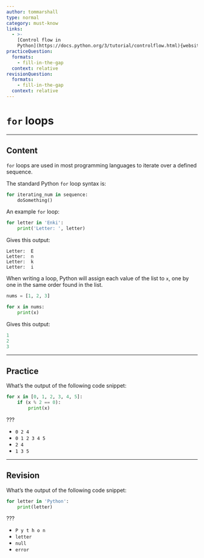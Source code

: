 ```yaml
---
author: tommarshall
type: normal
category: must-know
links:
  - >-
    [Control flow in
    Python](https://docs.python.org/3/tutorial/controlflow.html){website}
practiceQuestion:
  formats:
    - fill-in-the-gap
  context: relative
revisionQuestion:
  formats:
    - fill-in-the-gap
  context: relative
---
```


# `for` loops


---

## Content

`for` loops are used in most programming languages to iterate over a defined sequence.

The standard Python `for` loop syntax is:

```python
for iterating_num in sequence:
    doSomething()
```

An example `for` loop:

```python
for letter in 'Enki':
    print('Letter: ', letter)
```

Gives this output:

```plain-text
Letter:  E
Letter:  n
Letter:  k
Letter:  i
```

When writing a loop, Python will assign each value of the list to `x`, one by one in the same order found in the list. 

```python
nums = [1, 2, 3]

for x in nums:
    print(x)
```

Gives this output:

```python
1
2
3
```


---

## Practice

What’s the output of the following code snippet:

```py
for x in [0, 1, 2, 3, 4, 5]:
    if (x % 2 == 0):
        print(x)
```

???

- `0 2 4`
- `0 1 2 3 4 5`
- `2 4`
- `1 3 5`


---

## Revision

What’s the output of the following code snippet:

```py
for letter in 'Python':
    print(letter)
```

???

- `P y t h o n`
- `letter`
- `null`
- `error`
 
